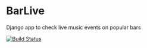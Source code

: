 # BarLive

Django app to check live music events on popular bars

[![Build Status](https://travis-ci.org/0aps/barlive.svg?branch=master)](https://travis-ci.org/0aps/barlive)